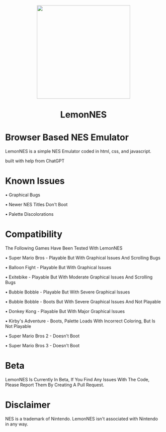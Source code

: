 <h1 align="center">
    <img src="https://avatars.githubusercontent.com/u/229016701?v=4" width="300">
  </a>
  <br><br>
  LemonNES
</h1> 


# Browser Based NES Emulator
LemonNES is a simple NES Emulator coded in html, css, and javascript. 

built with help from ChatGPT

# Known Issues

• Graphical Bugs

• Newer NES Titles Don't Boot

• Palette Discolorations

# Compatibility
The Following Games Have Been Tested With LemonNES

• Super Mario Bros - Playable But With Graphical Issues And Scrolling Bugs

• Balloon Fight - Playable But With Graphical Issues

• Exitebike - Playable But With Moderate Graphical Issues And Scrolling Bugs

• Bubble Bobble - Playable But With Severe Graphical Issues

• Bubble Bobble - Boots But With Severe Graphical Issues And Not Playable

• Donkey Kong - Playable But With Major Graphical Issues

• Kirby's Adventure - Boots, Palette Loads With Incorrect Coloring, But Is Not Playable

• Super Mario Bros 2 - Doesn't Boot

• Super Mario Bros 3 - Doesn't Boot

# Beta
LemonNES Is Currently In Beta, If You Find Any Issues With The Code, Please Report Them By Creating A Pull Request.

# Disclaimer
 NES is a trademark of Nintendo. LemonNES isn't associated with Nintendo in any way.
